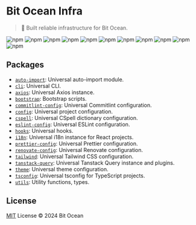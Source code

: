 # Bit Ocean Infra

> 🚀 Built reliable infrastructure for Bit Ocean.

![npm](https://img.shields.io/npm/v/@bit-ocean/auto-import?logo=typescript&label=auto-import)
![npm](https://img.shields.io/npm/v/@bit-ocean/axios?logo=commitlint&label=axios)
![npm](https://img.shields.io/npm/v/@bit-ocean/cli?logo=gnubash&label=cli)
![npm](https://img.shields.io/npm/v/@bit-ocean/commitlint-config?logo=commitlint&label=commitlint-config)
![npm](https://img.shields.io/npm/v/@bit-ocean/config?logo=prettier&label=config)
![npm](https://img.shields.io/npm/v/@bit-ocean/cspell?logo=npm&label=cspell)
![npm](https://img.shields.io/npm/v/@bit-ocean/eslint-config?logo=eslint&label=eslint-config)
![npm](https://img.shields.io/npm/v/@bit-ocean/prettier-config?logo=prettier&label=prettier-config)
![npm](https://img.shields.io/npm/v/@bit-ocean/renovate-config?logo=renovatebot&label=renovate-config)
![npm](https://img.shields.io/npm/v/@bit-ocean/tailwind?logo=tailwindcss&label=tailwind)
![npm](https://img.shields.io/npm/v/@bit-ocean/tsconfig?logo=typescript&label=tsconfig)

## Packages

- [`auto-import`](/packages/auto-import/README.md): Universal auto-import module.
- [`cli`](/packages/cli/README.md): Universal CLI.
- [`axios`](/packages/axios/README.md): Universal Axios instance.
- [`bootstrap`](/packages/bootstrap/README.md): Bootstrap scripts.
- [`commitlint-config`](/packages/commitlint-config/README.md): Universal Commitlint configuration.
- [`config`](/packages/config/README.md): Universal project configuration.
- [`cspell`](/packages/cspell/README.md): Universal CSpell dictionary configuration.
- [`eslint-config`](/packages/eslint-config/README.md): Universal ESLint configuration.
- [`hooks`](/packages/hooks/README.md): Universal hooks.
- [`i18n`](/packages/i18n/README.md): Universal i18n instance for React projects.
- [`prettier-config`](/packages/prettier-config/README.md): Universal Prettier configuration.
- [`renovate-config`](/packages/renovate-config/README.md): Universal Renovate configuration.
- [`tailwind`](/packages/tailwind/README.md): Universal Tailwind CSS configuration.
- [`tanstack-query`](/packages/tanstack-query/README.md): Universal Tanstack Query instance and plugins.
- [`theme`](/packages/theme/README.md): Universal theme configuration.
- [`tsconfig`](/packages/tsconfig/README.md): Universal tsconfig for TypeScript projects.
- [`utils`](/packages/utils/README.md): Utility functions, types.

## License

[MIT](/LICENSE) License &copy; 2024 Bit Ocean
